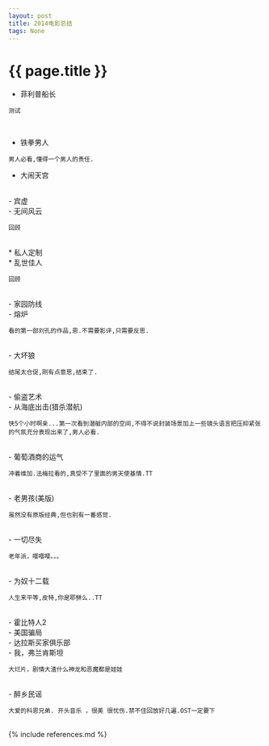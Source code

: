 ```yaml
---
layout: post
title: 2014电影总结 
tags: None 
---
```


{{ page.title }}
================

- 菲利普船长

```
测试
```  
<br/>

- 铁拳男人

```
男人必看,懂得一个男人的责任.
```
- 大闹天宫
<br/>
- 宾虚
<br/>
- 无间风云

```
回顾
```
<br/>
* 私人定制
<br/>
* 乱世佳人

```
回顾
```
<br/>
- 家园防线
<br/>
- 熔炉

```
看的第一部刘孔的作品,恩.不需要影评,只需要反思.
```
<br/>
- 大坏狼

```
结尾太仓促,刚有点意思,结束了.
```
<br/>
- 偷盗艺术
<br/>
- 从海底出击(猎杀潜航)

```
快5个小时啊亲...第一次看到潜艇内部的空间,不得不说封装场景加上一些镜头语言把压抑紧张的气氛充分表现出来了,男人必看.
```
<br/>
- 葡萄酒商的运气

```
冲着维加.法梅拉看的,真受不了里面的男天使基情.TT
```
<br/>
- 老男孩(美版)

```
虽然没有原版经典,但也别有一番感觉.
```
<br/>
- 一切尽失

```
老年派，嘤嘤嘤。。。
```
<br/>
- 为奴十二载

```
人生来平等,皮特,你是耶稣么..TT
```
<br/>
- 霍比特人2
<br/>
- 美国骗局
<br/>
- 达拉斯买家俱乐部
<br/>
- 我，弗兰肯斯坦

```
大烂片，剧情大渣什么神龙和恶魔都是娃娃
```
<br/>
- 醉乡民谣

```
大爱的科恩兄弟. 开头音乐 ，很美 很忧伤.禁不住回放好几遍.OST一定要下
```
<br/>
{% include references.md %}
